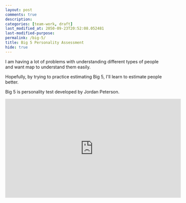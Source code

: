 ```yaml
---
layout: post
comments: true
description:
categories: [team-work, draft]
last_modified_at: 2050-09-23T20:52:08.052481
last-modified-purpose:
permalink: /big-5/
title: Big 5 Personality Assessment
hide: true
---
```


I am having a lot of problems with understanding different types of people and want map to understand them easily.

Hopefully, by trying to practice estimating Big 5, I'll learn to estimate people better.

Big 5 is personality test developed by Jordan Peterson.

<iframe width="560" height="315" src="https://www.youtube.com/embed/4IdzC6mJzLA" title="YouTube video player" frameborder="0" allow="accelerometer; autoplay; clipboard-write; encrypted-media; gyroscope; picture-in-picture" allowfullscreen></iframe>